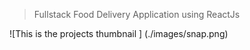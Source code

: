 >Fullstack Food Delivery Application using ReactJs

![This is the projects thumbnail ]
(./images/snap.png)